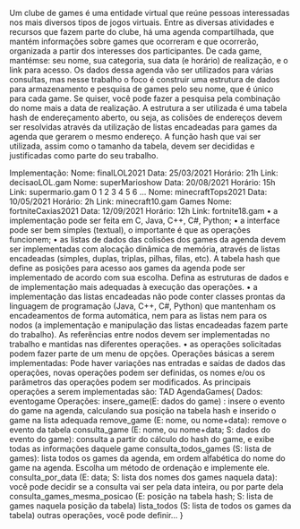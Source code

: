 Um clube de games é uma entidade virtual que reúne pessoas interessadas nos mais
diversos tipos de jogos virtuais. Entre as diversas atividades e recursos que fazem parte do
clube, há uma agenda compartilhada, que mantém informações sobre games que ocorreram e
que ocorrerão, organizada a partir dos interesses dos participantes. De cada game, mantémse: seu nome, sua categoria, sua data (e horário) de realização, e o link para acesso.
Os dados dessa agenda vão ser utilizados para várias consultas, mas nesse trabalho o foco é
construir uma estrutura de dados para armazenamento e pesquisa de games pelo seu nome,
que é único para cada game. Se quiser, você pode fazer a pesquisa pela combinação do
nome mais a data de realização.
A estrutura a ser utilizada é uma tabela hash de endereçamento aberto, ou seja, as colisões
de endereços devem ser resolvidas através da utilização de listas encadeadas para
games da agenda que gerarem o mesmo endereço. A função hash que vai ser utilizada, assim
como o tamanho da tabela, devem ser decididas e justificadas como parte do seu trabalho.

Implementação:
Nome: finalLOL2021
Data: 25/03/2021
Horário: 21h
Link: decisaoLOL.gam
Nome: superMarioshow
Data: 20/08/2021
Horário: 15h
Link: supermario.gam
0
1
2
3
4
5
6
...
Nome: minecraftTops2021
Data: 10/05/2021
Horário: 2h
Link: minecraft10.gam
Games
Nome: fortniteCaxias2021
Data: 12/09/2021
Horário: 12h
Link: fortnite18.gam
• a implementação pode ser feita em C, Java, C++, C#, Python;
• a interface pode ser bem simples (textual), o importante é que as operações funcionem;
• as listas de dados das colisões dos games da agenda devem ser implementadas
com alocação dinâmica de memória, através de listas encadeadas (simples,
duplas, triplas, pilhas, filas, etc). A tabela hash que define as posições para acesso
aos games da agenda pode ser implementado de acordo com sua escolha. Defina as
estruturas de dados e de implementação mais adequadas à execução das operações.
• a implementação das listas encadeadas não pode conter classes prontas da
linguagem de programação (Java, C++, C#, Python) que mantenham os encadeamentos
de forma automática, nem para as listas nem para os nodos (a implementação e
manipulação das listas encadeadas fazem parte do trabalho). As referências entre nodos
devem ser implementadas no trabalho e mantidas nas diferentes operações.
• as operações solicitadas podem fazer parte de um menu de opções.
Operações básicas a serem implementadas:
Pode haver variações nas entradas e saídas de dados das operações, novas operações
podem ser definidas, os nomes e/ou os parâmetros das operações podem ser modificados.
As principais operações a serem implementadas são:
TAD AgendaGames{
Dados: eventogame
Operações:
insere_game(E: dados do game) : insere o evento do game na agenda, calculando sua
posição na tabela hash e inserido o game na lista adequada
remove_game (E: nome, ou nome+data): remove o evento da tabela
consulta_game (E: nome, ou nome+data; S: dados do evento do game): consulta a
partir do cálculo do hash do game, e exibe todas as informações daquele game
consulta_todos_games (S: lista de games): lista todos os games da agenda, em ordem
alfabética do nome do game na agenda. Escolha um método de ordenação e implemente ele.
consulta_por_data (E: data; S: lista dos nomes dos games naquela data): você pode
decidir se a consulta vai ser pela data inteira, ou por parte dela
consulta_games_mesma_posicao (E: posição na tabela hash; S: lista de games
naquela posição da tabela)
lista_todos (S: lista de todos os games da tabela)
outras operações, você pode definir...
}
